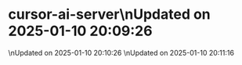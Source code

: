 # cursor-ai-server\nUpdated on 2025-01-10 20:09:26
\nUpdated on 2025-01-10 20:10:26
\nUpdated on 2025-01-10 20:11:16
